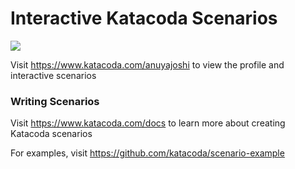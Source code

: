 # Interactive Katacoda Scenarios

[![](http://shields.katacoda.com/katacoda/anuyajoshi/count.svg)](https://www.katacoda.com/anuyajoshi "Get your profile on Katacoda.com")

Visit https://www.katacoda.com/anuyajoshi to view the profile and interactive scenarios

### Writing Scenarios
Visit https://www.katacoda.com/docs to learn more about creating Katacoda scenarios

For examples, visit https://github.com/katacoda/scenario-example
